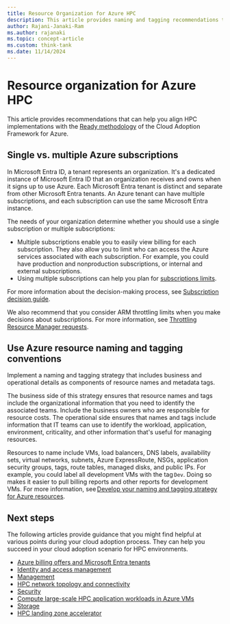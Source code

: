 ```yaml
---
title: Resource Organization for Azure HPC
description: This article provides naming and tagging recommendations to help you align HPC implementations with Cloud Adoption Framework methodologies.
author: Rajani-Janaki-Ram
ms.author: rajanaki
ms.topic: concept-article
ms.custom: think-tank
ms.date: 11/14/2024
---
```


# Resource organization for Azure HPC

This article provides recommendations that can help you align HPC implementations with the [Ready methodology](../../ready/index.md) of the Cloud Adoption Framework for Azure.

## Single vs. multiple Azure subscriptions

In Microsoft Entra ID, a tenant represents an organization. It's a dedicated instance of Microsoft Entra ID that an organization receives and owns when it signs up to use Azure. Each Microsoft Entra tenant is distinct and separate from other Microsoft Entra tenants. An Azure tenant can have multiple subscriptions, and each subscription can use the same Microsoft Entra instance.

The needs of your organization determine whether you should use a single subscription or multiple subscriptions:

- Multiple subscriptions enable you to easily view billing for each subscription. They also allow you to limit who can access the Azure services associated with each subscription. For example, you could have production and nonproduction subscriptions, or internal and external subscriptions.
- Using multiple subscriptions can help you plan for [subscriptions limits](/azure/azure-resource-manager/management/azure-subscription-service-limits).

For more information about the decision-making process, see [Subscription decision guide](../../ready/landing-zone/design-area/resource-org-subscriptions.md).

We also recommend that you consider ARM throttling limits when you make decisions about subscriptions. For more information, see [Throttling Resource Manager requests](/azure/azure-resource-manager/management/request-limits-and-throttling).

## Use Azure resource naming and tagging conventions

Implement a naming and tagging strategy that includes business and operational details as components of resource names and metadata tags.

The business side of this strategy ensures that resource names and tags include the organizational information that you need to identify the associated teams. Include the business owners who are responsible for resource costs. The operational side ensures that names and tags include information that IT teams can use to identify the workload, application, environment, criticality, and other information that's useful for managing resources.

Resources to name include VMs, load balancers, DNS labels, availability sets, virtual networks, subnets, Azure ExpressRoute, NSGs, application security groups, tags, route tables, managed disks, and public IPs. For example, you could label all development VMs with the tag `Dev`. Doing so makes it easier to pull billing reports and other reports for development VMs. For more information, see [Develop your naming and tagging strategy for Azure resources](/azure/cloud-adoption-framework/ready/azure-best-practices/resource-naming).

## Next steps

The following articles provide guidance that you might find helpful at various points during your cloud adoption process. They can help you succeed in your cloud adoption scenario for HPC environments.

- [Azure billing offers and Microsoft Entra tenants](../../ready/landing-zone/design-area/azure-billing-microsoft-entra-tenant.md)
- [Identity and access management](identity-access-management.md)
- [Management](./manage.md)
- [HPC network topology and connectivity](./network-topology-connectivity.md)
- [Security](./secure.md)
- [Compute large-scale HPC application workloads in Azure VMs](./compute.md)
- [Storage](./storage.md)
- [HPC landing zone accelerator](../azure-hpc/azure-hpc-landing-zone-accelerator.md) 
